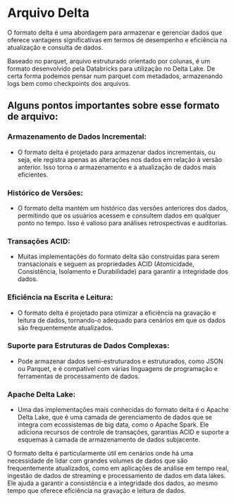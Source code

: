 # Arquivo Delta

O formato delta é uma abordagem para armazenar e gerenciar dados que oferece vantagens significativas em termos de desempenho e eficiência na atualização e consulta de dados.

Baseado no parquet, arquivo estruturado orientado por colunas, é um formato desenvolvido pela Databricks para utilização no Delta Lake. De certa forma podemos pensar
num parquet com metadados, armazenando logs bem como checkpoints dos arquivos.

## Alguns pontos importantes sobre esse formato de arquivo:

### Armazenamento de Dados Incremental: 
- O formato delta é projetado para armazenar dados incrementais, ou seja, ele registra apenas as alterações nos dados em relação
à versão anterior. Isso torna o armazenamento e a atualização de dados mais eficientes.

### Histórico de Versões: 
- O formato delta mantém um histórico das versões anteriores dos dados, permitindo que os usuários acessem e consultem dados em qualquer
ponto no tempo. Isso é valioso para análises retrospectivas e auditorias.

### Transações ACID: 
 - Muitas implementações do formato delta são construídas para serem transacionais e seguem as propriedades ACID (Atomicidade, Consistência,
Isolamento e Durabilidade) para garantir a integridade dos dados.

### Eficiência na Escrita e Leitura: 
  - O formato delta é projetado para otimizar a eficiência na gravação e leitura de dados, tornando-o adequado para cenários
em que os dados são frequentemente atualizados.

### Suporte para Estruturas de Dados Complexas: 
 - Pode armazenar dados semi-estruturados e estruturados, como JSON ou Parquet, e é compatível com várias linguagens
de programação e ferramentas de processamento de dados.

### Apache Delta Lake: 
 - Uma das implementações mais conhecidas do formato delta é o Apache Delta Lake, que é uma camada de gerenciamento de dados que se integra
com ecossistemas de big data, como o Apache Spark. Ele adiciona recursos de controle de transações, garantias ACID e suporte a esquemas à camada de armazenamento de dados subjacente.

O formato delta é particularmente útil em cenários onde há uma necessidade de lidar com grandes volumes de dados que são frequentemente atualizados, como
em aplicações de análise em tempo real, ingestão de dados de streaming e processamento de dados em data lakes. Ele ajuda a garantir a consistência e a integridade dos dados, ao mesmo tempo que oferece eficiência na gravação e leitura de dados.

